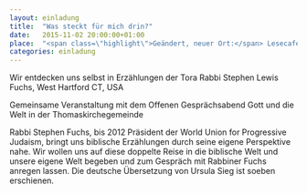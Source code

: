 ```yaml
---
layout: einladung
title:  "Was steckt für mich drin?"
date:   2015-11-02 20:00:00+01:00
place:  "<span class=\"highlight\">Geändert, neuer Ort:</span> Lesecafé in der neuen Propstei, Nonnenmühlgasse, gegenüber dem Neuen Rathaus"
categories: einladung
---
```

Wir entdecken uns selbst in Erzählungen der Tora Rabbi Stephen Lewis Fuchs, West Hartford CT, USA

Gemeinsame Veranstaltung mit dem Offenen Gesprächsabend Gott und die Welt in der Thomaskirchegemeinde

Rabbi Stephen Fuchs, bis 2012 Präsident der World Union for Progressive Judaism, bringt uns biblische Erzählungen durch seine eigene Perspektive nahe.
Wir wollen uns auf diese doppelte Reise in die biblische Welt und unsere eigene Welt begeben und zum Gespräch mit Rabbiner Fuchs anregen lassen.
Die deutsche Übersetzung von Ursula Sieg ist soeben erschienen.
